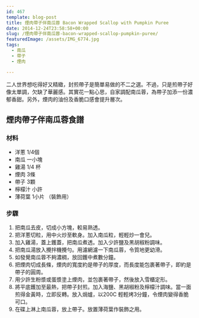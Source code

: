 ```yaml
---
id: 467
template: blog-post
title: 煙肉帶子伴南瓜蓉 Bacon Wrapped Scallop with Pumpkin Puree
date: 2014-12-24T23:58:58+00:00
slug: /煙肉帶子伴南瓜蓉-bacon-wrapped-scallop-pumpkin-puree/
featuredImage: /assets/IMG_6774.jpg
tags:
  - 南瓜
  - 帶子
  - 煙肉

---
```

二人世界想吃得好又精緻，封煎帶子是簡單易做的不二之選。不過，只是煎帶子好像太單調，欠缺了華麗感。其實花一點心思，自家調配南瓜蓉，為帶子加添一份濃郁香甜。另外，煙肉的油份及香脆口感會提升層次。

<!--more-->

## 煙肉帶子伴南瓜蓉食譜

### 材料

* 洋蔥 1/4個
* 南瓜 一小塊
* 雞湯 1/4 杯
* 煙肉 3條
* 帶子 3顆
* 檸檬汁 小許
* 薄荷葉 1小片 （裝飾用）

### 步驟

  1. 把南瓜去皮，切成小方塊，較易熟透。
  2. 把洋蔥切粒，用中火炒至軟身。加入南瓜粒，輕輕炒一會兒。
  3. 加入雞湯，蓋上鑊蓋，把南瓜煮透。加入少許鹽及黑胡椒粉調味。
  4. 把南瓜湯放入攪拌機攪勻。用濾網濾一下南瓜蓉，令質地更幼滑。
  5. 如發覺南瓜蓉不夠濃稠，放回鑊中煮數分鐘。
  6. 把煙肉切成長條，煙肉的寬度約是帶子的厚度，而長度能包裹著帶子，即約是帶子的圓周。
  7. 用少許生粉漿或蛋漿塗上煙肉，並包裹著帶子，然後放入雪櫃定形。
  8. 將平底鑊加至最熱，把帶子封煎。加入海鹽、黑胡椒粉及檸檬汁調味。當一面煎得金黃時，立即反轉。放入焗爐，以200C 輕輕烤3分鐘，令煙肉變得香脆可口。
  9. 在碟上淋上南瓜蓉，放上帶子。放置薄荷葉作裝飾之用。